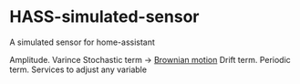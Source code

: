 # HASS-simulated-sensor
A simulated sensor for home-assistant

Amplitude.
Varince
Stochastic term -> [Brownian motion](http://scipy-cookbook.readthedocs.io/items/BrownianMotion.html)
Drift term.
Periodic term. 
Services to adjust any variable
